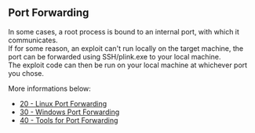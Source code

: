 ## Port Forwarding
In some cases, a root process is bound to an internal port, with which it communicates.  
If for some reason, an exploit can't run locally on the target machine, the port can be forwarded using SSH/plink.exe to your local machine.  
The exploit code can then be run on your local machine at whichever port you chose.  

More informations below:
- [20 - Linux Port Forwarding](20%20-%20Linux%20Port%20Forwarding.md)
- [30 - Windows Port Forwarding](30%20-%20Windows%20Port%20Forwarding.md)
- [40 - Tools for Port Forwarding](40%20-%20Tools%20for%20Port%20Forwarding.md)